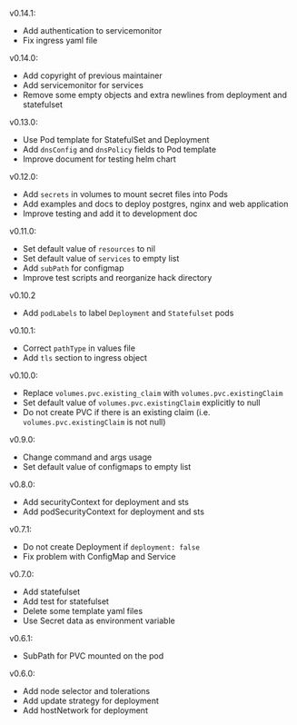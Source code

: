 v0.14.1:
- Add authentication to servicemonitor
- Fix ingress yaml file

v0.14.0:
- Add copyright of previous maintainer
- Add servicemonitor for services
- Remove some empty objects and extra newlines from deployment and statefulset

v0.13.0:
- Use Pod template for StatefulSet and Deployment 
- Add `dnsConfig` and `dnsPolicy` fields to Pod template
- Improve document for testing helm chart

v0.12.0:
- Add `secrets` in volumes to mount secret files into Pods
- Add examples and docs to deploy postgres, nginx and web application
- Improve testing and add it to development doc

v0.11.0:
- Set default value of `resources` to nil 
- Set default value of `services` to empty list
- Add `subPath` for configmap 
- Improve test scripts and reorganize hack directory 

v0.10.2
- Add `podLabels` to label `Deployment` and `Statefulset` pods

v0.10.1:
- Correct `pathType` in values file 
- Add `tls` section to ingress object 

v0.10.0:
- Replace `volumes.pvc.existing_claim` with  `volumes.pvc.existingClaim`
- Set default value of `volumes.pvc.existingClaim` explicitly to null
- Do not create PVC if there is an existing claim (i.e. `volumes.pvc.existingClaim` is 
not null) 

v0.9.0: 
- Change command and args usage 
- Set default value of configmaps to empty list

v0.8.0:
- Add securityContext for deployment and sts
- Add podSecurityContext for deployment and sts

v0.7.1: 
- Do not create Deployment if `deployment: false`
- Fix problem with ConfigMap and Service

v0.7.0:
- Add statefulset 
- Add test for statefulset
- Delete some template yaml files 
- Use Secret data as environment variable

v0.6.1: 
- SubPath for PVC mounted on the pod

v0.6.0:
- Add node selector and tolerations 
- Add update strategy for deployment
- Add hostNetwork for deployment
